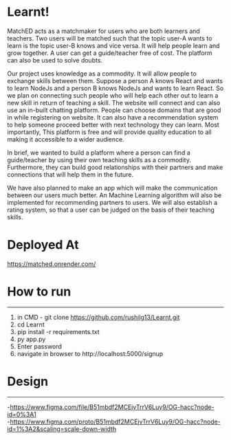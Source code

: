 # Learnt!

MatchED acts as a matchmaker for users who are both learners and teachers. Two users will be matched such that the topic user-A wants to learn is the topic user-B knows and vice versa. It will help people learn and grow together. A user can get a guide/teacher free of cost. The platform can also be used to solve doubts. <br>

Our project uses knowledge as a commodity. It will allow people to exchange skills between them. Suppose a person A knows React and wants to learn NodeJs and a person B knows NodeJs and wants to learn React. So we plan on connecting such people who will help each other out to learn a new skill in return of teaching a skill. The website will connect and can also use an in-built chatting platform. People can choose domains that are good in while registering on website. It can also have a recommendation system to help someone proceed better with next technology they can learn. Most importantly, This platform is free and will provide quality education to all making it accessible to a wider audience.<br>

In brief, we wanted to build a platform where a person can find a guide/teacher by using their own teaching skills as a commodity. Furthermore, they can build good relationships with their partners and make connections that will help them in the future.<br>

We have also planned to make an app which will make the communication between our users much better. An Machine Learning algorithm will also be implemented for recommending partners to users. We will also establish a rating system, so that a user can be judged on the basis of their teaching skills. <br>

# Deployed At
https://matched.onrender.com/

# How to run
------------
1. in CMD - git clone https://github.com/rushilg13/Learnt.git <br>
2. cd Learnt <br>
3. pip install -r requirements.txt
4. py app.py <br>
5. Enter password <br>
6. navigate in browser to http://localhost:5000/signup <br>

# Design
-----------
-https://www.figma.com/file/B51mbdf2MCEjvTrrV6Luy9/OG-hacc?node-id=0%3A1 <br>
-https://www.figma.com/proto/B51mbdf2MCEjvTrrV6Luy9/OG-hacc?node-id=1%3A2&scaling=scale-down-width <br>
